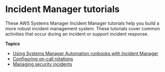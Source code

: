# Incident Manager tutorials<a name="tutorials"></a>

These AWS Systems Manager Incident Manager tutorials help you build a more robust incident management system\. These tutorials cover common activities that occur during an incident or support incident response\.

**Topics**
+ [Using Systems Manager Automation runbooks with Incident Manager](tutorials-runbooks.md)
+ [Configuring on\-call rotations](tutorials-oncall.md)
+ [Managing security incidents](tutorials-security.md)